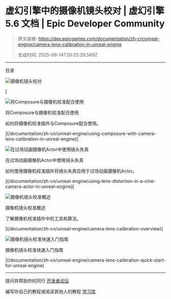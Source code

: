 # 虚幻引擎中的摄像机镜头校对 | 虚幻引擎 5.6 文档 | Epic Developer Community

> 原文链接: https://dev.epicgames.com/documentation/zh-cn/unreal-engine/camera-lens-calibration-in-unreal-engine
> 
> 生成时间: 2025-06-14T20:25:29.569Z

---

目录

![摄像机镜头校对](https://dev.epicgames.com/community/api/documentation/image/186cd392-7422-4430-899a-cc52dad030cf?resizing_type=fill&width=1920&height=335)

[

![将Composure与摄像机校准配合使用](https://d1iv7db44yhgxn.cloudfront.net/documentation/images/365fecc2-875f-4531-9ae4-34c22e7aea22/00-topic-image.png)

将Composure与摄像机校准配合使用

如何将摄像机校准插件与Composure配合使用。





](/documentation/zh-cn/unreal-engine/using-composure-with-camera-lens-calibration-in-unreal-engine)[

![在过场动画摄像机Actor中使用镜头失真](https://d1iv7db44yhgxn.cloudfront.net/documentation/images/cdae043c-3afe-400b-b713-e9cc888adf8a/00-lens-topic-image.png)

在过场动画摄像机Actor中使用镜头失真

如何使用摄像机校准插件将镜头失真应用于过场动画摄像机Actor。





](/documentation/zh-cn/unreal-engine/using-lens-distortion-in-a-cine-camera-actor-in-unreal-engine)[

![摄像机镜头校准概述](https://d1iv7db44yhgxn.cloudfront.net/documentation/images/aea7de7f-e93e-4428-81ea-4ff474366172/placeholder_topic.png)

摄像机镜头校准概述

了解摄像机校准插件中的工具和算法。





](/documentation/zh-cn/unreal-engine/camera-lens-calibration-overview)[

![摄像机镜头校准快速入门指南](https://d1iv7db44yhgxn.cloudfront.net/documentation/images/177a2b8b-e1eb-4a57-9536-23c5e031d2b0/placeholder_topic.png)

摄像机镜头校准快速入门指南





](/documentation/zh-cn/unreal-engine/camera-lens-calibration-quick-start-for-unreal-engine)

* * *

提问并帮助你的同行 [开发者论坛](https://forums.unrealengine.com/categories?tag=unreal-engine)

编写你自己的教程或阅读其他人的教程 [学习库](https://dev.epicgames.com/community/unreal-engine/learning)